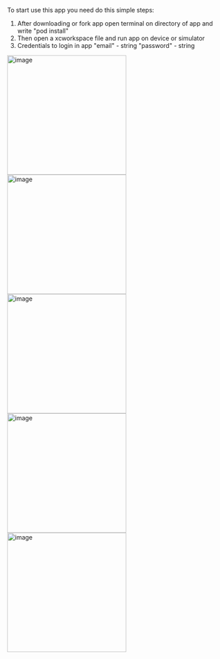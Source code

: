 To start use this app you need do this simple steps:
1) After downloading or fork app open terminal on directory of app and write "pod install"
2) Then open a xcworkspace file and run app on device or simulator
3) Credentials to login in app "email" - string "password" - string


<img width="275" alt="image" src="https://github.com/D1maSD/Nearby/assets/93784266/09ecd910-64a1-4777-809a-5f73cb192cd3"> <img width="275" alt="image" src="https://github.com/D1maSD/Nearby/assets/93784266/e9a339fc-215f-4632-8a97-7341c423a498">
<img width="275" alt="image" src="https://github.com/D1maSD/Nearby/assets/93784266/ffbc1036-e82f-4953-a702-eee3264011dd"> <img width="275" alt="image" src="https://github.com/D1maSD/Nearby/assets/93784266/211842d0-0c19-41d9-8546-161632f731ed">
<img width="275" alt="image" src="https://github.com/D1maSD/Nearby/assets/93784266/c4e15a7e-e74a-4217-8272-ff13de21e131"> 









